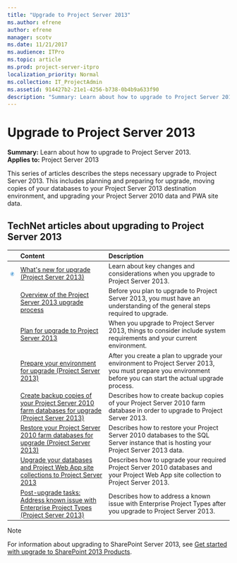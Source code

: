 ```yaml
---
title: "Upgrade to Project Server 2013"
ms.author: efrene
author: efrene
manager: scotv
ms.date: 11/21/2017
ms.audience: ITPro
ms.topic: article
ms.prod: project-server-itpro
localization_priority: Normal
ms.collection: IT_ProjectAdmin
ms.assetid: 914427b2-21e1-4256-b738-0b4b9a633f90
description: "Summary: Learn about how to upgrade to Project Server 2013."
---
```


# Upgrade to Project Server 2013
 
 **Summary:** Learn about how to upgrade to Project Server 2013.<br/>
**Applies to:** Project Server 2013
  
This series of articles describes the steps necessary upgrade to Project Server 2013. This includes planning and preparing for upgrade, moving copies of your databases to your Project Server 2013 destination environment, and upgrading your Project Server 2010 data and PWA site data.
  
## TechNet articles about upgrading to Project Server 2013

  
||**Content**|**Description**|
|:-----|:-----|:-----|
|![Building blocks](images/mod_icon_buildingblock_M.png)|[What's new for upgrade (Project Server 2013)](http://technet.microsoft.com/library/d42b8778-87ee-4e09-8b9e-cb2d1d800db9.aspx) <br/> |Learn about key changes and considerations when you upgrade to Project Server 2013.  <br/> |
||[Overview of the Project Server 2013 upgrade process](overview-of-the-upgrade-process-to-project-server-2013.md) <br/> |Before you plan to upgrade to Project Server 2013, you must have an understanding of the general steps required to upgrade.  <br/> |
||[Plan for upgrade to Project Server 2013](plan-for-upgrade-to-project-server-2013.md) <br/> |When you upgrade to Project Server 2013, things to consider include system requirements and your current environment.  <br/> |
||[Prepare your environment for upgrade (Project Server 2013)](http://technet.microsoft.com/library/587325fd-c15f-4347-a247-92abbf23fb76.aspx) <br/> |After you create a plan to upgrade your environment to Project Server 2013, you must prepare you environment before you can start the actual upgrade process.  <br/> |
||[Create backup copies of your Project Server 2010 farm databases for upgrade (Project Server 2013)](http://technet.microsoft.com/library/028f9509-0cfb-4f7e-b102-e19f36d8f014.aspx) <br/> |Describes how to create backup copies of your Project Server 2010 farm database in order to upgrade to Project Server 2013.  <br/> |
||[Restore your Project Server 2010 farm databases for upgrade (Project Server 2013)](http://technet.microsoft.com/library/072a3fc7-b0a7-4569-a03d-39a9c8ac72b9.aspx) <br/> |Describes how to restore your Project Server 2010 databases to the SQL Server instance that is hosting your Project Server 2013 data.  <br/> |
||[Upgrade your databases and Project Web App site collections to Project Server 2013](upgrade-your-databases-and-project-web-app-site-collections-project-server-2013.md) <br/> |Describes how to upgrade your required Project Server 2010 databases and your Project Web App site collection to Project Server 2013.  <br/> |
||[Post-upgrade tasks: Address known issue with Enterprise Project Types (Project Server 2013)](http://technet.microsoft.com/library/2d27658e-cf30-4f9f-8768-39de5a41e22f.aspx) <br/> |Describes how to address a known issue with Enterprise Project Types after you upgrade to Project Server 2013.  <br/> |
   
> [!NOTE]
> For information about upgrading to SharePoint Server 2013, see [Get started with upgrade to SharePoint 2013 Products](http://technet.microsoft.com/library/40d265d9-dd16-405f-8c85-390975024bad.aspx). 
  

